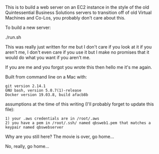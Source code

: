This is to build a web server on an EC2 instance in the style of the old Quintessential Business Solutions
servers to transition off of old Virtual Machines and Co-Los, you probably don't care about this.


To build a new server:

./run.sh


This was really just written for me but I don't care if you look at it if you aren't me,
I don't even care if you use it but I make no promises that it would do what you want if
you aren't me.

If you are me and you forgot you wrote this then hello me it's me again.


Built from command line on a Mac with:

    git version 2.14.1
    GNU bash, version 5.0.7(1)-release
    Docker version 19.03.8, build afacb8b

assumptions at the time of this writing (I'll probably forget to update this file):

	1) your .aws credentials are in /root/.aws
	2) you have a pem in /root/.ssh/ named qbsweb1.pem that matches a keypair named qbswebserver







Why are you still here? The movie is over, go home...

No, really, go home...


